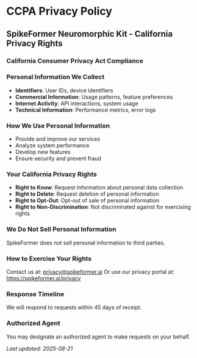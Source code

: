 # CCPA Privacy Policy

## SpikeFormer Neuromorphic Kit - California Privacy Rights

### California Consumer Privacy Act Compliance

### Personal Information We Collect
- **Identifiers**: User IDs, device identifiers
- **Commercial Information**: Usage patterns, feature preferences
- **Internet Activity**: API interactions, system usage
- **Technical Information**: Performance metrics, error logs

### How We Use Personal Information
- Provide and improve our services
- Analyze system performance
- Develop new features
- Ensure security and prevent fraud

### Your California Privacy Rights
- **Right to Know**: Request information about personal data collection
- **Right to Delete**: Request deletion of personal information
- **Right to Opt-Out**: Opt-out of sale of personal information
- **Right to Non-Discrimination**: Not discriminated against for exercising rights

### We Do Not Sell Personal Information
SpikeFormer does not sell personal information to third parties.

### How to Exercise Your Rights
Contact us at: privacy@spikeformer.ai
Or use our privacy portal at: https://spikeformer.ai/privacy

### Response Timeline
We will respond to requests within 45 days of receipt.

### Authorized Agent
You may designate an authorized agent to make requests on your behalf.

*Last updated: 2025-08-21*
